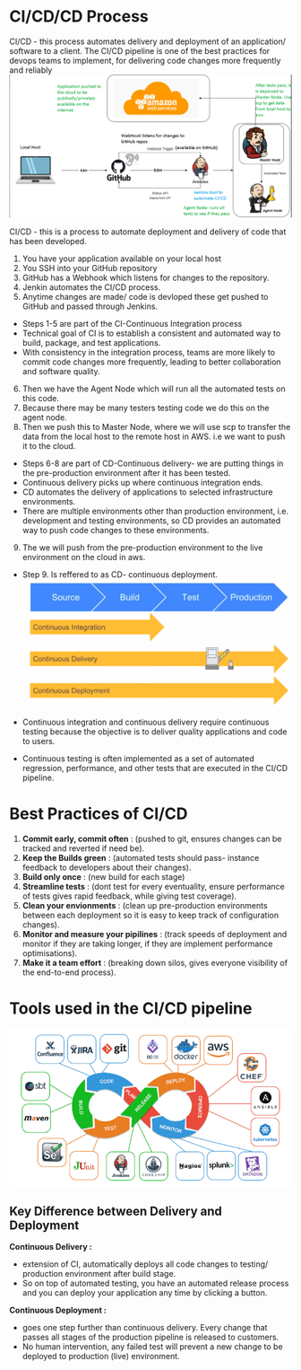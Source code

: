 # CI/CD/CD Process

CI/CD - this process automates delivery and deployment of an application/ software to a client.
The CI/CD pipeline is one of the best practices for devops teams to implement, for delivering code changes more frequently and reliably
![CI_CD](diagram_CI_CD.png)

CI/CD - this is a process to automate deployment and delivery of code that has been developed.

1. You have your application available on your local host
2. You SSH into your GitHub repository
3. GitHub has a Webhook which listens for changes to the repository.
4. Jenkin automates the CI/CD process.
5. Anytime changes are made/ code is devloped these get pushed to GitHub and passed through Jenkins.
- Steps 1-5 are part of the CI-Continuous Integration process
- Technical goal of CI is to establish a consistent and automated way to build, package, and test applications.
- With consistency in the integration process, teams are more likely to commit code changes more frequently, leading to better collaboration and software quality.
6. Then we have the Agent Node which will run all the automated tests on this code.
7. Because there may be many testers testing code we do this on the agent node.
8. Then we push this to Master Node, where we will use scp to transfer the data from the local host to the remote host in AWS. i.e we want to push it to the cloud.
- Steps 6-8 are part of CD-Continuous delivery- we are putting things in the pre-production environment after it has been tested.
- Continuous delivery picks up where continuous integration ends. 
- CD automates the delivery of applications to selected infrastructure environments. 
- There are multiple environments other than production environment, i.e. development and testing environments, so CD provides an automated way to push code changes to these environments.
9. The we will push from the pre-production environment to the live environment on the cloud in aws.
- Step 9. Is reffered to as CD- continuous deployment.
![CI_CD_CD_process](CI_CD_CD_process.png)

- Continuous integration and continuous delivery require continuous testing because the objective is to deliver quality applications and code to users. 
- Continuous testing is often implemented as a set of automated regression, performance, and other tests that are executed in the CI/CD pipeline.

# Best Practices of CI/CD
1. **Commit early, commit often** : (pushed to git, ensures changes can be tracked and reverted if need be).
2. **Keep the Builds green** : (automated tests should pass- instance feedback to developers about their changes).
3. **Build only once** : (new build for each stage)
4. **Streamline tests** : (dont test for every eventuality, ensure performance of tests gives rapid feedback, while giving test coverage).
5. **Clean your envionments** : (clean up pre-production environments between each deployment so it is easy to keep track of configuration changes).
6. **Monitor and measure your pipilines** : (track speeds of deployment and monitor if they are taking longer, if they are implement performance optimisations).
7. **Make it a team effort** : (breaking down silos, gives everyone visibility of the end-to-end process).

# Tools used in the CI/CD pipeline
![CI_CD](devops-tools.png)

## Key Difference between Delivery and Deployment
**Continuous Delivery :** 
- extension of CI, automatically deploys all code changes to testing/ production environment after build stage.
- So on top of automated testing, you have an automated release process and you can deploy your application any time by clicking a button. 

**Continuous Deployment :** 
- goes one step further than continuous delivery. Every change that passes all stages of the production pipeline is released to customers. 
- No human intervention, any failed test will prevent a new change to be deployed to production (live) environment.
